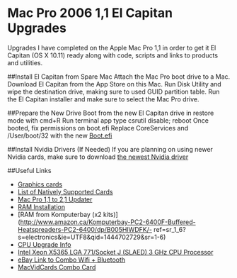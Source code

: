 # Mac Pro 2006 1,1 El Capitan Upgrades
Upgrades I have completed on the Apple Mac Pro 1,1 in order to get it El Capitan (OS X 10.11) ready along with code, scripts and links to products and utilities.

##Install El Capitan from Spare Mac
Attach the Mac Pro boot drive to a Mac. 
Download El Capitan from the App Store on this Mac.
Run Disk Utility and wipe the destination drive, making sure to used GUID partition table. 
Run the El Capitan installer and make sure to select the Mac Pro drive. 

##Prepare the New Drive
Boot from the new El Capitan drive in restore mode with cmd+R
Run terminal app
type csrutil disable; reboot
Once booted, fix permissions on boot.efi
Replace CoreServices and /User/boot/32 with the new [Boot.efi](http://forums.macrumors.com/threads/2006-2007-mac-pro-1-1-2-1-and-os-x-yosemite.1740775/page-65#post-20283936)

##Install Nvidia Drivers (If Needed)
If you are planning on using newer Nvidia cards, make sure to download [the newest Nvidia driver](http://us.download.nvidia.com/Mac/Quadro_Certified/346.03.02f02/WebDriver-346.03.02f02.pkg)

##Useful Links
- [Graphics cards](http://forums.macrumors.com/threads/mac-pro-1-1-10-9-2-tiamo-graphic-card-suggestions.1712192/)
- [List of Natively Supported Cards](http://forum.netkas.org/index.php/topic,2187.0.html)
- [Mac Pro 1,1 to 2,1 Updater](http://www.xlr8yourmac.com/archives/sep11/091911.html)
- [RAM Installation](http://www.everymac.com/systems/apple/mac_pro/faq/mac-pro-how-to-upgrade-memory-what-type-ram.html)
- [RAM from Komputerbay (x2 kits)](http://www.amazon.ca/Komputerbay-PC2-6400F-Buffered-Heatspreaders-PC2-6400/dp/B005HIWDFK/- ref=sr_1_6?s=electronics&ie=UTF8&qid=1444702729&sr=1-6)
- [CPU Upgrade Info](http://www.xlr8yourmac.com/feedback/2006MacProDual5355CPUs.html)
- [Intel Xeon X5365 LGA 771/Socket J (SLAED) 3 GHz CPU Processor](http://ark.intel.com/products/30702/Intel-Xeon-Processor-X5365-8M-Cache-3_00-GHz-1333-MHz-FSB)
- [eBay Link to Combo Wifi + Bluetooth](http://www.ebay.com/itm/Genuine-Apple-Airport-WiFi-802-11ac-Bluetooth-4-0-w-Adapter-Mac-Pro-1-1-3-1-/261855902238?hash=item3cf7d3fa1e)
- [MacVidCards Combo Card](http://www.macvidcards.com/store/p33/Wifi_AC_and_Bluetooth_Airport_Card.html)


